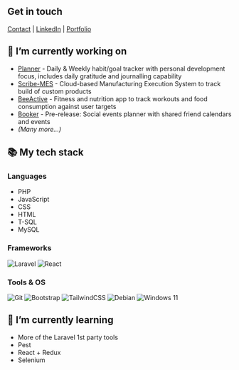 ## Get in touch
[Contact](http://www.glacialstudio.co.uk/#contact)
| [LinkedIn](https://uk.linkedin.com/in/andreas-learmonth-982318a1)
| [Portfolio](http://www.glacialstudio.co.uk/#pastWork)

## 🔭 I’m currently working on
- [Planner](https://www.planner.glacialstudio.co.uk) - Daily & Weekly habit/goal tracker with personal development focus, includes daily gratitude and journalling capability
- [Scribe-MES](https://www.scribe.glacialstudio.co.uk) - Cloud-based Manufacturing Execution System to track build of custom products
- [BeeActive](https://www.beeactive.glacialstudio.co.uk) - Fitness and nutrition app to track workouts and food consumption against user targets
- [Booker](https://github.com/Dregozone/BookerApplication) - Pre-release: Social events planner with shared friend calendars and events
- *(Many more...)*

## :books: My tech stack
### Languages
- PHP
- JavaScript
- CSS
- HTML
- T-SQL
- MySQL

### Frameworks
![Laravel](https://img.shields.io/badge/laravel-%23FF2D20.svg?style=for-the-badge&logo=laravel&logoColor=white)
![React](https://img.shields.io/badge/react-%2320232a.svg?style=for-the-badge&logo=react&logoColor=%2361DAFB)

### Tools & OS
![Git](https://img.shields.io/badge/git-%23F05033.svg?style=for-the-badge&logo=git&logoColor=white)
![Bootstrap](https://img.shields.io/badge/bootstrap-%23563D7C.svg?style=for-the-badge&logo=bootstrap&logoColor=white)
![TailwindCSS](https://img.shields.io/badge/tailwindcss-%2338B2AC.svg?style=for-the-badge&logo=tailwind-css&logoColor=white)
![Debian](https://img.shields.io/badge/Debian-D70A53?style=for-the-badge&logo=debian&logoColor=white)
![Windows 11](https://img.shields.io/badge/Windows%2011-%230079d5.svg?style=for-the-badge&logo=Windows%2011&logoColor=white)


## 🌱 I’m currently learning
- More of the Laravel 1st party tools
- Pest
- React + Redux
- Selenium
